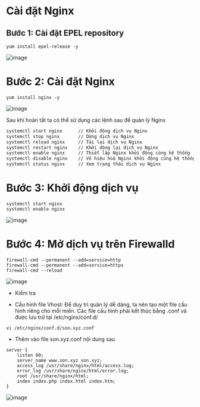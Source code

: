 # Cài đặt Nginx
## Bước 1: Cài đặt EPEL repository
`yum install epel-release -y`

![image](https://user-images.githubusercontent.com/110179869/191187245-adfdc5be-98d8-4368-9ebd-1fa3d6858a5a.png)

# Bước 2: Cài đặt Nginx

`yum install nginx -y`

![image](https://user-images.githubusercontent.com/110179869/191187315-077183cd-82f1-4961-b9da-97e92be13621.png)

Sau khi hoàn tất ta có thể sử dụng các lệnh sau để quản lý Nginx
```sh
systemctl start nginx      // Khởi động dịch vụ Nginx
systemctl stop nginx       // Dừng dịch vụ Nginx
systemctl reload nginx     // Tải lại dịch vụ Nginx
systemctl restart nginx    // Khởi động lại dịch vụ Nginx
systemctl enable nginx     // Thiết lập Nginx khởi động cùng hệ thống
systemctl disable nginx    // Vô hiệu hoá Nginx khởi động cùng hệ thống
systemctl status nginx     // Xem trạng thái dịch vụ Nginx
```


# Bước 3: Khởi động dịch vụ
```
systemctl start nginx
systemctl enable nginx
```

![image](https://user-images.githubusercontent.com/110179869/191187565-280c893e-a7c6-43e5-a962-285c469b7639.png)

# Bước 4: Mở dịch vụ trên Firewalld
```
firewall-cmd --permanent --add=service=http
firewall-cmd --permanent --add=service=https
firewall-cmd --reload
```

![image](https://user-images.githubusercontent.com/110179869/191188054-8b756cc0-f300-4cb5-bfe3-fbfd6d671ba3.png)

- Kiểm tra


- Cấu hình file Vhost: Để duy trì quản lý dễ dàng, ta nên tạo một file cấu hình riêng cho mỗi miền. Các file cấu hình phải kết thúc bằng .conf và được lưu trữ tại /etc/nginx/conf.d/

`vi /etc/nginx/conf.d/son.xyz.conf`

- Thêm vào file son.xyz.conf nội dung sau
```
server {
    listen 80;
    server_name www.son.xyz son.xyz;
    access_log /usr/share/nginx/html/access.log;
    error_log /usr/share/nginx/html/error.log;
    root /usr/share/nginx/html;
    index index.php index.html index.htm;
}
```

![image](https://user-images.githubusercontent.com/110179869/191188354-1c1c3b9b-0e3d-44a6-b661-1751e41f4bc5.png)


